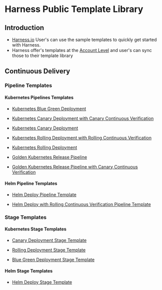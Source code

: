 # Harness Public Template Library

## Introduction

- [Harness.io](https://www.harness.io/) User's can use the sample templates to quickly get started with Harness. 
- Harness offer's templates at the [Account Level](https://developer.harness.io/docs/platform/Templates/template#templates-at-scopes) and user's can sync those to their template library

## Continuous Delivery

### Pipeline Templates

#### Kubernetes Pipelines Templates

- [Kubernetes Blue Green Deployment](https://github.com/thisrohangupta/harness-consumer-templates-library/blob/af2ee10c8c051350350d5cda7820d7bb091dd2c0/Pipelines/Continuous-Delivery/Kubernetes/kubernetes-blue-green-deployment-pipeline.md)

- [Kubernetes Canary Deployment with Canary Continuous Verification](https://github.com/thisrohangupta/harness-consumer-templates-library/blob/af2ee10c8c051350350d5cda7820d7bb091dd2c0/Pipelines/Continuous-Delivery/Kubernetes/kubernetes-canary-cv-pipeline.md#L1)

- [Kubernetes Canary Deployment](https://github.com/thisrohangupta/harness-consumer-templates-library/blob/af2ee10c8c051350350d5cda7820d7bb091dd2c0/Pipelines/Continuous-Delivery/Kubernetes/kubernetes-canary-deployment-pipeline.md
)
- [Kubernetes Rolling Deployment with Rolling Continuous Verification](https://github.com/thisrohangupta/harness-consumer-templates-library/blob/af2ee10c8c051350350d5cda7820d7bb091dd2c0/Pipelines/Continuous-Delivery/Kubernetes/kubernetes-rolling-cv-pipeline.md)

- [Kubernetes Rolling Deployment](https://github.com/thisrohangupta/harness-consumer-templates-library/blob/af2ee10c8c051350350d5cda7820d7bb091dd2c0/Pipelines/Continuous-Delivery/Kubernetes/kubernetes-rolling-deployment-pipeline.md)

- [Golden Kubernetes Release Pipeline](https://github.com/thisrohangupta/harness-consumer-templates-library/blob/af2ee10c8c051350350d5cda7820d7bb091dd2c0/Pipelines/Continuous-Delivery/Kubernetes/kubernetes-golden-pipeline-sample.md)

- [Golden Kubernetes Release Pipeline with Canary Continuous Verification](https://github.com/thisrohangupta/harness-consumer-templates-library/blob/af2ee10c8c051350350d5cda7820d7bb091dd2c0/Pipelines/Continuous-Delivery/Kubernetes/kubernetes-rolling-cv-pipeline.md)

#### Helm Pipeline Templates

- [Helm Deploy Pipeline Template](https://github.com/thisrohangupta/harness-consumer-templates-library/blob/9b6d3fcea7b9903ad35fe7c8524b7acd37e6140f/Pipelines/Continuous-Delivery/Helm/native-helm-deployment.md)

- [Helm Deploy with Rolling Continuous Verification Pipeline Template](https://github.com/thisrohangupta/harness-consumer-templates-library/blob/9b6d3fcea7b9903ad35fe7c8524b7acd37e6140f/Pipelines/Continuous-Delivery/Helm/native-helm-deployment-cv.md)



### Stage Templates

#### Kubernetes Stage Templates

- [Canary Deployment Stage Template](https://github.com/thisrohangupta/harness-consumer-templates-library/blob/af2ee10c8c051350350d5cda7820d7bb091dd2c0/Stage/Continuos-Delivery/Kubernetes/canary-k8s-deployment.md)

- [Rolling Deployment Stage Template](https://github.com/thisrohangupta/harness-consumer-templates-library/blob/af2ee10c8c051350350d5cda7820d7bb091dd2c0/Stage/Continuos-Delivery/Kubernetes/rolling-k8s-deployment.md)

- [Blue Green Deployment Stage Template](https://github.com/thisrohangupta/harness-consumer-templates-library/blob/af2ee10c8c051350350d5cda7820d7bb091dd2c0/Stage/Continuos-Delivery/Kubernetes/blue-green-k8s-deployment.md)

#### Helm Stage Templates

- [Helm Deploy Stage Template](https://github.com/thisrohangupta/harness-consumer-templates-library/blob/9b6d3fcea7b9903ad35fe7c8524b7acd37e6140f/Stage/Continuos-Delivery/Helm/helm-deployment.md)